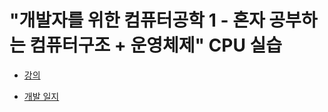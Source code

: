 # "개발자를 위한 컴퓨터공학 1 - 혼자 공부하는 컴퓨터구조 + 운영체제" CPU 실습

- [강의](https://www.inflearn.com/course/%ED%98%BC%EC%9E%90-%EA%B3%B5%EB%B6%80%ED%95%98%EB%8A%94-%EC%BB%B4%ED%93%A8%ED%84%B0%EA%B5%AC%EC%A1%B0-%EC%9A%B4%EC%98%81%EC%B2%B4%EC%A0%9C/dashboard)

- [개발 일지](https://www.inflearn.com/blogs/9185)
